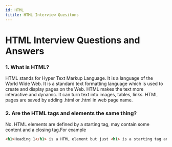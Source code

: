 ```yaml
---
id: HTML
titile: HTML Interview Quesitons
---
```

# HTML Interview Questions and Answers
### 1. What is HTML?
HTML stands for Hyper Text Markup Language. It is a language of the World Wide Web. It is a standard text formatting language which is used to create and display pages on the Web. HTML makes the text more interactive and dynamic. It can turn text into images, tables, links. HTML pages are saved by adding .html or .html in web page name.

### 2. Are the HTML tags and elements the same thing?
No. HTML elements are defined by a starting tag, may contain some content and a closing tag.For example

```html
<h1>Heading 1</h1> is a HTML element but just <h1> is a starting tag and </h1> is a closing tag.

```